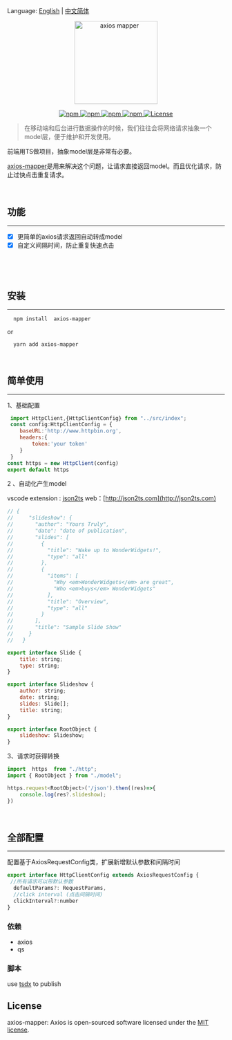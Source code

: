 Language: [English](README.md) | [中文简体](README-ZH.md)

<p align="center">
  <img width="192" src="https://img-blog.csdnimg.cn/20201214142404283.png" alt="axios mapper">
</p>

<p align="center">
  <a href="https://www.npmjs.com/package/axios-mapper">
    <img src="https://img.shields.io/npm/v/axios-mapper?color=blue" alt="npm">
  </a>
   <a href="https://www.npmjs.com/package/axios-mapper">
    <img src="https://img.shields.io/node/v/axios-mapper" alt="npm">
  </a>
  <a href="https://www.npmjs.com/package/axios-mapper">
    <img src="https://img.shields.io/npm/dw/axios-mapper" alt="npm">
  </a>
   <a href="https://www.npmjs.com/package/axios-mapper">
    <img src="https://img.shields.io/bundlephobia/minzip/axios-mapper" alt="npm">
  </a>
  <a href="https://github.com/RainManGO/axios-mapper/blob/main/LICENSE">
    <img src="https://img.shields.io/npm/l/axios-mapper" alt="License">
  </a>
</p>


>在移动端和后台进行数据操作的时候，我们往往会将网络请求抽象一个model层，便于维护和开发使用。


前端用TS做项目，抽象model层是非常有必要。


[axios-mapper](https://github.com/RainManGO/axios-mapper)是用来解决这个问题，让请求直接返回model。而且优化请求，防止过快点击重复请求。

&nbsp;
## 功能
---
- [x] 更简单的axios请求返回自动转成model
- [x] 自定义间隔时间，防止重复快速点击

&nbsp;

&nbsp;
## 安装
---

```shell
  npm install  axios-mapper
```
or

```shell
  yarn add axios-mapper
```

&nbsp;
## 简单使用
---
1、基础配置
```js
 import HttpClient,{HttpClientConfig} from "../src/index";
 const config:HttpClientConfig = {
    baseURL:'http://www.httpbin.org',
    headers:{
        token:'your token'
    }    
 }
const https = new HttpClient(config)
export default https
```

2 、自动化产生model

vscode extension : [json2ts](https://marketplace.visualstudio.com/items?itemName=GregorBiswanger.json2ts)
web：[http://json2ts.com](http://json2ts.com)

```javascript
// {
//     "slideshow": {
//       "author": "Yours Truly",
//       "date": "date of publication",
//       "slides": [
//         {
//           "title": "Wake up to WonderWidgets!",
//           "type": "all"
//         },
//         {
//           "items": [
//             "Why <em>WonderWidgets</em> are great",
//             "Who <em>buys</em> WonderWidgets"
//           ],
//           "title": "Overview",
//           "type": "all"
//         }
//       ],
//       "title": "Sample Slide Show"
//     }
//   }

export interface Slide {
	title: string;
	type: string;
}

export interface Slideshow {
	author: string;
	date: string;
	slides: Slide[];
	title: string;
}

export interface RootObject {
	slideshow: Slideshow;
}
```

3、请求时获得转换

```javascript
import  https  from "./http";
import { RootObject } from "./model";

https.request<RootObject>('/json').then((res)=>{
    console.log(res?.slideshow);
})
```

&nbsp;
## 全部配置
---

配置基于AxiosRequestConfig类，扩展新增默认参数和间隔时间

```javascript
export interface HttpClientConfig extends AxiosRequestConfig {
 //所有请求可以带默认参数
  defaultParams?: RequestParams,
  //click interval (点击间隔时间)
  clickInterval?:number
}
```



### 依赖

 - axios
 - qs

### 脚本

use  [tsdx](https://github.com/formium/tsdx)  to publish

## License
axios-mapper: Axios is open-sourced software licensed under the [MIT license](./LICENSE).
